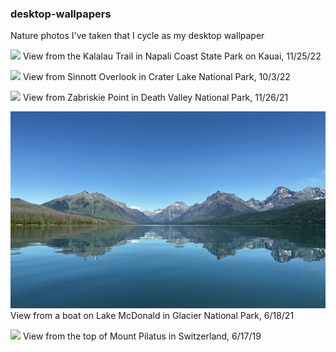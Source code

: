 ### desktop-wallpapers

Nature photos I've taken that I cycle as my desktop wallpaper

<p>
<img src="Desktop Wallpapers/Kalalau Trail.jpeg"/>
View from the Kalalau Trail in Napali Coast State Park on Kauai, 11/25/22
</p>

<p>
<img src="Desktop Wallpapers/Crater Lake I.jpeg"/>
View from Sinnott Overlook in Crater Lake National Park, 10/3/22
</p>

<p>
<img src="Desktop Wallpapers/Zabriskie Point I.jpeg">
View from Zabriskie Point in Death Valley National Park, 11/26/21
</p>

<p>
<img src="Desktop Wallpapers/Glacier II.jpeg">
View from a boat on Lake McDonald in Glacier National Park, 6/18/21
</p>

<p>
<img src="Desktop Wallpapers/Pilatus Kulm I.jpg">
View from the top of Mount Pilatus in Switzerland, 6/17/19
</p>
